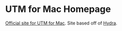 # UTM for Mac Homepage

[Official site for UTM for Mac][1]. Site based off of [Hydra][2].

[1]: https://mac.getutm.app
[2]: https://github.com/CloudCannon/hydra-jekyll-template
